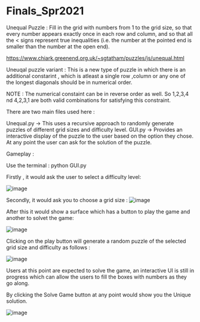 # Finals_Spr2021

Unequal Puzzle : Fill in the grid with numbers from 1 to the grid size, so that every number appears exactly once in each row and column, and so that all the < signs 
represent true inequalities (i.e. the number at the pointed end is smaller than the number at the open end).

https://www.chiark.greenend.org.uk/~sgtatham/puzzles/js/unequal.html

Uneuqal puzzle variant : This is a new type of puzzle in which there is an additional constarint , which is atleast a single row ,column or any one of the longest 
diagonals should be in numerical order. 

NOTE : The numerical constaint can be in reverse order as well. So 1,2,3,4 nd 4,2,3,1 are both valid combinations for satisfying this constraint. 

There are two main files used here :

Unequal.py -> This uses a recursive approach to randomly generate puzzles of different grid sizes and difficulty level. 
GUI.py -> Provides an interactive display of the puzzle to the user based on the option they chose. At any point the user can ask for the solution of the puzzle. 

Gameplay : 

Use the terminal : python GUI.py 

Firstly , it would ask the user to select a difficulty level: 

![image](https://user-images.githubusercontent.com/48274485/116638145-4d453080-a92b-11eb-9885-ea6856c532b2.png)

Secondly, it would ask you to choose a grid size :
![image](https://user-images.githubusercontent.com/48274485/116638195-6bab2c00-a92b-11eb-8790-d26bc053bffb.png)

After this it would show a surface which has a button to play the game and another to solvet the game: 

![image](https://user-images.githubusercontent.com/48274485/116638340-c775b500-a92b-11eb-89ca-15344dbfe7ae.png)

Clicking on the play button will generate a random puzzle of the selected grid size and difficulty as follows : 

![image](https://user-images.githubusercontent.com/48274485/116638435-f3913600-a92b-11eb-8c3e-736ced5d457b.png)

Users at this point are expected to solve the game, an interactive UI is still in progress which can allow the users to fill the boxes with numbers as they go along. 

By clicking the Solve Game button at any point would show you the Unique solution. 

![image](https://user-images.githubusercontent.com/48274485/116638629-571b6380-a92c-11eb-9f7d-2e87771a0b7e.png)



